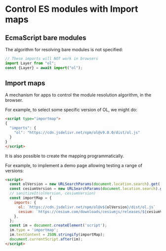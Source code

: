 # Control ES modules with Import maps

## EcmaScript bare modules

The algorithm for resolving bare modules is not specified:

```js
// These imports will NOT work in browsers
import Layer from "ol";
const {Layer} = await import("ol");
```

## Import maps

A mechanism for apps to control the module resolution algorithm, in the browser.

For example, to select some specific version of OL, we might do:

```html
<script type="importmap">
{
  "imports": {
    "ol": "https://cdn.jsdelivr.net/npm/ol@v9.0.0/dist/ol.js"
  }
}
</script>
```

It is also possible to create the mapping programmatically.

For example, to implement a demo page allowing testing a range of versions:

```html
<script>
  const olVersion = new URLSearchParams(document.location.search).get('olVersion') || '9.0.0';
  const cesiumVersion = new URLSearchParams(document.location.search).get('olVersion') || '1.115';
  // sanitizeIt(olVersion, cesiumVersion)
  const importMap = {
    imports: {
      ol: `https://cdn.jsdelivr.net/npm/ol@v${olVersion}/dist/ol.js`
      cesium: `https://cesium.com/downloads/cesiumjs/releases/${cesiumVersion}/Build/Cesium/Cesium.js`
    },
  };
  const im = document.createElement('script');
  im.type = 'importmap';
  im.textContent = JSON.stringify(importMap);
  document.currentScript.after(im);
</script>
```
